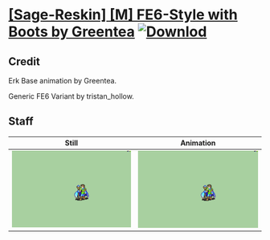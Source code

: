 # [\[Sage-Reskin\] \[M\] FE6-Style with Boots by Greentea](./) [![Downlod](https://img.shields.io/badge/Download--red?style=social&logo=github)](https://minhaskamal.github.io/DownGit/#/home?url=https://github.com/Klokinator/FE-Repo/tree/main/Battle%20Animations%2FMagi%20-%20Nature-Type%2F%5BSage-Reskin%5D%20%5BM%5D%20FE6-Style%20with%20Boots%20by%20Greentea%2F7.%20Staff)

## Credit

Erk Base animation by Greentea.

Generic FE6 Variant by tristan_hollow. 

## Staff

| Still | Animation |
| :---: | :-------: |
| ![Staff still](./Staff_000.png) | ![Staff animation](./Staff.gif) |
